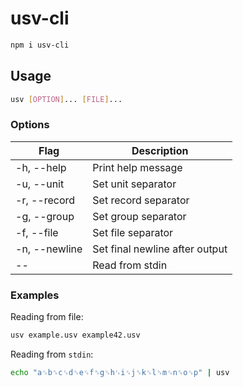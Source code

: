 # usv-cli

```bash
npm i usv-cli
```

## Usage

```bash
usv [OPTION]... [FILE]...
```

### Options

| Flag          | Description                    |
| ------------- | ------------------------------ |
| -h, --help    | Print help message             |
| -u, --unit    | Set unit separator             |
| -r, --record  | Set record separator           |
| -g, --group   | Set group separator            |
| -f, --file    | Set file separator             |
| -n, --newline | Set final newline after output |
| --            | Read from stdin                |

### Examples

Reading from file:

```bash
usv example.usv example42.usv
```

Reading from `stdin`:

```bash
echo "a␟b␞c␟d␝e␟f␞g␟h␜i␟j␞k␟l␝m␟n␞o␟p" | usv
```

